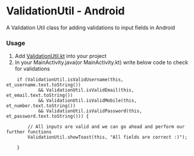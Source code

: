 # ValidationUtil - Android
A Validation Util class for adding validations to input fields in Android

### Usage
1. Add [ValidationUtil.kt](app/src/main/java/com/util/validation/example/ValidationUtil.kt) into your project
2. In your MainActivity.java(or MainActivity.kt) write below code to check for validations
```
    if (ValidationUtil.isValidUsername(this, et_username.text.toString())
            && ValidationUtil.isValidEmail(this, et_email.text.toString())
            && ValidationUtil.isValidMobile(this, et_number.text.toString())
            && ValidationUtil.isValidPassword(this, et_password.text.toString())) {

        // All inputs are valid and we can go ahead and perform our further functions
        ValidationUtil.showToast(this, "All fields are correct :)");

    }

```